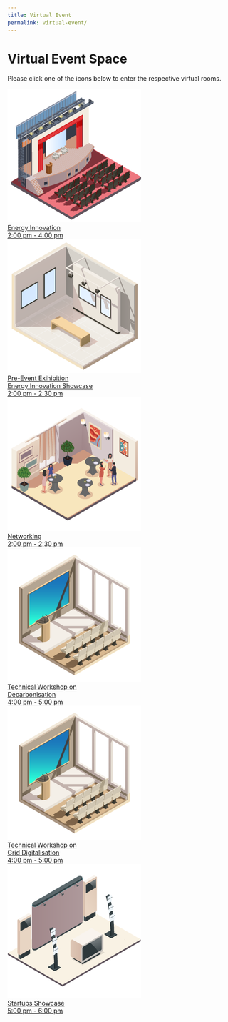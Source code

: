 ```yaml
---
title: Virtual Event
permalink: virtual-event/
---
```

# Virtual Event Space

Please click one of the icons below to enter the respective virtual rooms.

<div class="event-items-container">
  <div class="row-wrapper odd">
    <div class="item-wrapper">
	  <a href="#">
	    <div class="icon-wrapper">
	      <img src="/images/energy-innovation.png" alt="Energy Innovation" />
	    </div>
	    <div class="description">Energy Innovation</div>
	    <div class="time-slot">2:00 pm - 4:00 pm</div>
	  </a>
	</div>	  
  </div>
  <div class="row-wrapper even">
    <div class="item-wrapper">
	  <a href="#">
	    <div class="icon-wrapper">
		    <img src="/images/pre-event-exhibition.png" alt="Pre-Event Exhibition </br>Energy Innovation Showcase" />
	    </div>
		  <div class="description">Pre-Event Exihibition </br>Energy Innovation Showcase</div>
	    <div class="time-slot">2:00 pm - 2:30 pm</div>
	  </a>
	</div>
    <div class="item-wrapper">
	  <a href="#">
	    <div class="icon-wrapper">
	      <img src="/images/networking.png" alt="Networking" />
	    </div>
	    <div class="description">Networking</div>
	    <div class="time-slot">2:00 pm - 2:30 pm</div>
	  </a>
	</div>
  </div>
  <div class="row-wrapper odd">
    <div class="item-wrapper">
	  <a href="#">
	    <div class="icon-wrapper">
	      <img src="/images/technical-workshop-on-grid.png" alt="Technical Workshop on Decarbonisation" />
	    </div>
		  <div class="description">Technical Workshop on </br>Decarbonisation</div>
	    <div class="time-slot">4:00 pm - 5:00 pm</div>
	  </a>
	</div>
    <div class="item-wrapper">
	  <a href="#">
	    <div class="icon-wrapper">
		    <img src="/images/technical-workshop-on-grid.png" alt="Technical Workshop on Grid Digitalisation" />
	    </div>
		  <div class="description">Technical Workshop on </br>Grid Digitalisation</div>
	    <div class="time-slot">4:00 pm - 5:00 pm</div>
	  </a>
	</div>
  </div>
  <div class="row-wrapper even">
    <div class="item-wrapper">
	  <a href="#">
	    <div class="icon-wrapper">
	      <img src="/images/showcase-of-startup.png" alt="Showcase of Startup" />
	    </div>
	    <div class="description">Startups Showcase</div>
	    <div class="time-slot">5:00 pm - 6:00 pm</div>
	  </a>
	</div>
  </div>
</div>
